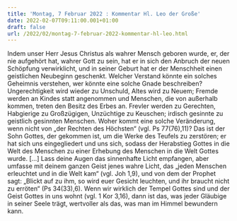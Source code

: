 ```yaml
---
title: 'Montag, 7 Februar 2022 : Kommentar Hl. Leo der Große'
date: 2022-02-07T09:11:00.001+01:00
draft: false
url: /2022/02/montag-7-februar-2022-kommentar-hl-leo.html
---
```


Indem unser Herr Jesus Christus als wahrer Mensch geboren wurde, er, der nie aufgehört hat, wahrer Gott zu sein, hat er in sich den Anbruch der neuen Schöpfung verwirklicht, und in seiner Geburt hat er der Menschheit einen geistlichen Neubeginn geschenkt. Welcher Verstand könnte ein solches Geheimnis verstehen, wer könnte eine solche Gnade beschreiben? Ungerechtigkeit wird wieder zu Unschuld, Altes wird zu Neuem; Fremde werden an Kindes statt angenommen und Menschen, die von außerhalb kommen, treten den Besitz des Erbes an. Frevler werden zu Gerechten, Habgierige zu Großzügigen, Unzüchtige zu Keuschen; irdisch gesinnte zu geistlich gesinnten Menschen. Woher kommt eine solche Veränderung, wenn nicht von „der Rechten des Höchsten“ (vgl. Ps 77(76),11)? Das ist der Sohn Gottes, der gekommen ist, um die Werke des Teufels zu zerstören; er hat sich uns eingegliedert und uns sich, sodass der Herabstieg Gottes in die Welt des Menschen zu einer Erhebung des Menschen in die Welt Gottes wurde. \[…\] Lass deine Augen das sinnenhafte Licht empfangen, aber umfasse mit deinem ganzen Geist jenes wahre Licht, das „jeden Menschen erleuchtet und in die Welt kam“ (vgl. Joh 1,9), und von dem der Prophet sagt: „Blickt auf zu ihm, so wird euer Gesicht leuchten, und ihr braucht nicht zu erröten“ (Ps 34(33),6). Wenn wir wirklich der Tempel Gottes sind und der Geist Gottes in uns wohnt (vgl. 1 Kor 3,16), dann ist das, was jeder Gläubige in seiner Seele trägt, wertvoller als das, was man im Himmel bewundern kann.
